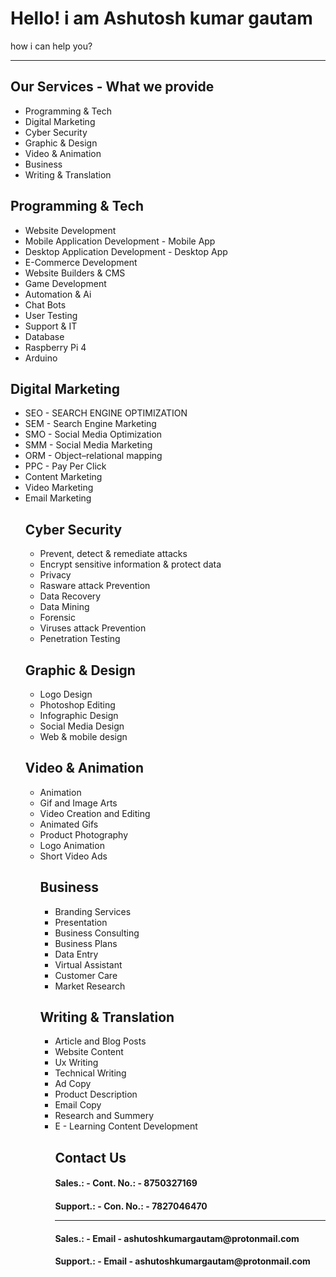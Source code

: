 <html>
<head>
   <head>
  <meta charset="UTF-8">
  <meta name="description" content="Hacking tool,programming languages,">
  <meta name="keywords" content="HTML, CSS, JavaScript contact me - 7217723683">
  <meta name="author" content="Ashutosh Kumar Gautam">
  <meta name="viewport" content="width=device-width, initial-scale=1.0">
 <link rel="stylesheet" href="https://stackpath.bootstrapcdn.com/bootstrap/4.5.2/css/bootstrap.min.css" integrity="sha384-JcKb8q3iqJ61gNV9KGb8thSsNjpSL0n8PARn9HuZOnIxN0hoP+VmmDGMN5t9UJ0Z" crossorigin="anonymous">
</head> 
</head>
<body>
   <h1>Hello! i am Ashutosh kumar gautam </h1>
   <p>how i can help you?</p>
  <hr>
   
<h2> Our Services - What we provide </h2> 
<ul>
   <li>Programming & Tech</li>
<li>Digital Marketing</li>
<li>Cyber Security</li>
<li>Graphic & Design</li>
<li>Video & Animation</li>
<li>Business</li>
<li>Writing & Translation</li>
</ul>

<h2>Programming & Tech</h2>
<ul>
   <li>Website Development</li>
<li>Mobile Application Development  - Mobile App</li>
<li>Desktop Application Development - Desktop App</li>
<li>E-Commerce Development</li>
<li>Website Builders & CMS</li>
<li>Game Development</li>
<li>Automation & Ai</li>
<li>Chat Bots</li>
<li>User Testing</li>
<li>Support & IT</li>
<li>Database</li>
<li>Raspberry Pi 4</li>
<li>Arduino</li>
</ul>

<h2>Digital Marketing</h2>
<ul>
<li>SEO - SEARCH ENGINE OPTIMIZATION
<li>SEM -  Search Engine Marketing
<li>SMO - Social Media Optimization
<li>SMM - Social Media Marketing
<li>ORM - Object–relational mapping
<li>PPC - Pay Per Click
<li>Content Marketing
<li>Video Marketing
<li>Email Marketing


<h2>Cyber Security</h2>
<ul>
<li>Prevent, detect & remediate attacks
<li>Encrypt sensitive information & protect data
<li>Privacy
<li>Rasware attack Prevention 
<li>Data Recovery 
<li>Data Mining 
<li>Forensic 
<li>Viruses attack Prevention
<li>Penetration Testing 
</ul>

<h2>Graphic & Design</h2>
<ul>
<li>Logo Design
<li>Photoshop Editing
<li>Infographic Design
<li>Social Media Design
<li>Web & mobile design
</ul>

<h2>Video & Animation</h2>
<ul>
<li>Animation 
<li>Gif and Image Arts
<li>Video Creation and Editing 
<li>Animated Gifs
<li>Product Photography
<li>Logo Animation
<li>Short Video Ads





<h2>Business</h2>
<ul>
<li>Branding Services
<li>Presentation
<li>Business Consulting
<li>Business Plans
<li>Data Entry
<li>Virtual Assistant
<li>Customer Care
<li>Market Research
</ul>


<h2>Writing & Translation</h2>
<ul>
<li>Article and Blog Posts
<li>Website Content
<li>Ux Writing
<li>Technical Writing
<li>Ad Copy
<li>Product Description
<li>Email Copy
<li>Research and Summery
<li>E - Learning Content Development




<h2>Contact Us</h2>
<h4><b>Sales.: - Cont. No.: - 8750327169<b>
<h4><b>Support.: - Con. No.: - 7827046470<b>
<hr>
<h4><b>Sales.: - Email - ashutoshkumargautam@protonmail.com<b>
<h4><b>Support.: - Email - ashutoshkumargautam@protonmail.com<b>


</body>
</html>
